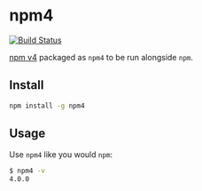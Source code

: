 # npm4

[![Build Status](https://travis-ci.org/zertosh/npm4.svg?branch=master)](https://travis-ci.org/zertosh/npm4)

[npm v4](https://github.com/npm/npm/releases/tag/v4.0.0) packaged as `npm4` to be run alongside `npm`.

## Install

```sh
npm install -g npm4
```

## Usage

Use `npm4` like you would `npm`:

```sh
$ npm4 -v
4.0.0
```
